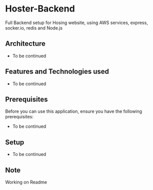 # Hoster-Backend

Full Backend setup for Hosing website, using AWS services, express, socker.io, redis and Node.js

## Architecture
- To be continued 

## Features and Technologies used

- To be continued
 
## Prerequisites

Before you can use this application, ensure you have the following prerequisites:

- To be continued

## Setup

- To be continued

## Note

Working on Readme